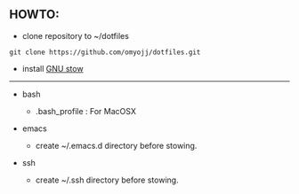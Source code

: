 ## HOWTO:

* clone repository to ~/dotfiles

`git clone https://github.com/omyojj/dotfiles.git`

* install [GNU stow](https://www.gnu.org/software/stow/)

---

* bash
  * .bash_profile : For MacOSX

* emacs
  * create ~/.emacs.d directory before stowing.

* ssh
  * create ~/.ssh directory before stowing.
